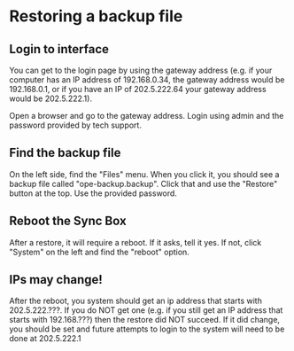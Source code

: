 # Restoring a backup file

## Login to interface
You can get to the login page by using the gateway address (e.g. if your computer has an IP address of 192.168.0.34, the gateway address would be 192.168.0.1, or if you have an IP of 202.5.222.64 your gateway address would be 202.5.222.1).

Open a browser and go to the gateway address. Login using admin and the password provided by  tech support.

## Find the backup file
On the left side, find the "Files" menu. When you click it, you should see a backup file called "ope-backup.backup".  Click that and use the "Restore" button at the top.  Use the provided password.

## Reboot the Sync Box
After a restore, it will require a reboot. If it asks, tell it yes. If not, click "System" on the left and find the "reboot" option.

## IPs may change!
After the reboot, you system should get an ip address that starts with 202.5.222.???.  If you do NOT get one (e.g. if you still get an IP address that starts with 192.168.???) then the restore did NOT succeed.  If it did change, you should be set and future attempts to login to the system will need to be done at 202.5.222.1

